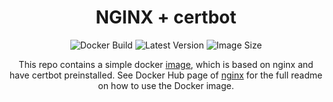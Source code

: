 <h1 align="center">
    NGINX + certbot
</h1>
<p align="center">
    <img src="https://img.shields.io/docker/cloud/build/kshitizks/nginx-certbot" alt="Docker Build" />
    <img src="https://img.shields.io/docker/v/kshitizks/nginx-certbot" alt="Latest Version" />
    <img src="https://img.shields.io/docker/image-size/kshitizks/nginx-certbot" alt="Image Size" />
</p>
<p align="center">
    This repo contains a simple docker <a href="https://registry.hub.docker.com/repository/docker/kshitizks/nginx-certbot" target="_blank">image</a>, which is based on nginx and have certbot preinstalled. See Docker Hub page of <a href="https://registry.hub.docker.com/_/nginx/" target="_blank">nginx</a> for the full readme on how to use the Docker image.
</p>